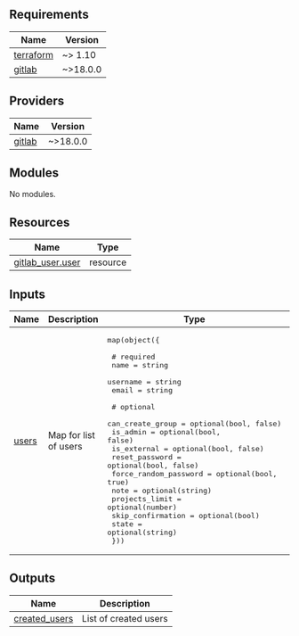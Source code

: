<!-- BEGIN_TF_DOCS -->
## Requirements

| Name | Version |
|------|---------|
| <a name="requirement_terraform"></a> [terraform](#requirement\_terraform) | ~> 1.10 |
| <a name="requirement_gitlab"></a> [gitlab](#requirement\_gitlab) | ~>18.0.0 |

## Providers

| Name | Version |
|------|---------|
| <a name="provider_gitlab"></a> [gitlab](#provider\_gitlab) | ~>18.0.0 |

## Modules

No modules.

## Resources

| Name | Type |
|------|------|
| [gitlab_user.user](https://registry.terraform.io/providers/gitlabhq/gitlab/latest/docs/resources/user) | resource |

## Inputs

| Name | Description | Type | Default | Required |
|------|-------------|------|---------|:--------:|
| <a name="input_users"></a> [users](#input\_users) | Map for list of users | <pre>map(object({<br/><br/>    # required<br/>    name     = string<br/>    username = string<br/>    email    = string<br/><br/>    # optional<br/>    can_create_group      = optional(bool, false)<br/>    is_admin              = optional(bool, false)<br/>    is_external           = optional(bool, false)<br/>    reset_password        = optional(bool, false)<br/>    force_random_password = optional(bool, true)<br/>    note                  = optional(string)<br/>    projects_limit        = optional(number)<br/>    skip_confirmation     = optional(bool)<br/>    state                 = optional(string)<br/>  }))</pre> | n/a | yes |

## Outputs

| Name | Description |
|------|-------------|
| <a name="output_created_users"></a> [created\_users](#output\_created\_users) | List of created users |
<!-- END_TF_DOCS -->